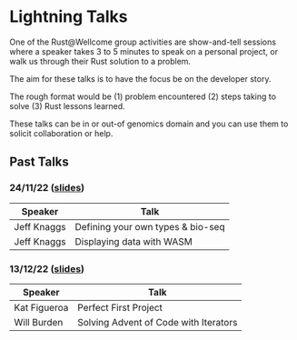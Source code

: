 # Lightning Talks

One of the Rust@Wellcome group activities are show-and-tell sessions where a speaker takes 3 to 5 minutes to speak on a personal project, or walk us through their Rust solution to a problem. 

The aim for these talks is to have the focus be on the developer story. 

The rough format would be (1) problem encountered (2) steps taking to solve (3) Rust lessons learned.

These talks can be in or out-of genomics domain and you can use them to solicit collaboration or help.

## Past Talks

### 24/11/22 ([slides](./RUG-1st-meeting.pdf))

| Speaker     | Talk                              |
| ----------- | --------------------------------- |
| Jeff Knaggs | Defining your own types & bio-seq |
| Jeff Knaggs | Displaying data with WASM         |

### 13/12/22 ([slides](./RUG-2nd-meeting.pdf))

| Speaker      | Talk                                  |
| ------------ | ------------------------------------- |
| Kat Figueroa | Perfect First Project                 |
| Will Burden  | Solving Advent of Code with Iterators |
